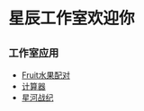 星辰工作室欢迎你
===
`工作室应用`
-----
* [Fruit水果配对](https://schlibra.github.io/Stars-Studios/Fruit)
* [计算器](https://schlibra.github.io/Stars-Studios/jsq)
* [星河战纪](about:blank)
